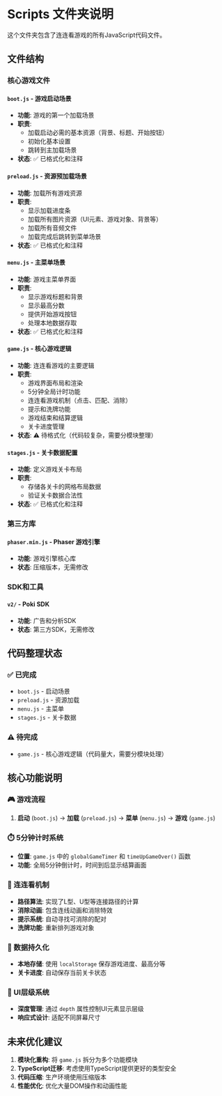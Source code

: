 # Scripts 文件夹说明

这个文件夹包含了连连看游戏的所有JavaScript代码文件。

## 文件结构

### 核心游戏文件

#### `boot.js` - 游戏启动场景
- **功能**: 游戏的第一个加载场景
- **职责**: 
  - 加载启动必需的基本资源（背景、标题、开始按钮）
  - 初始化基本设置
  - 跳转到主加载场景
- **状态**: ✅ 已格式化和注释

#### `preload.js` - 资源预加载场景  
- **功能**: 加载所有游戏资源
- **职责**:
  - 显示加载进度条
  - 加载所有图片资源（UI元素、游戏对象、背景等）
  - 加载所有音频文件
  - 加载完成后跳转到菜单场景
- **状态**: ✅ 已格式化和注释

#### `menu.js` - 主菜单场景
- **功能**: 游戏主菜单界面
- **职责**:
  - 显示游戏标题和背景
  - 显示最高分数
  - 提供开始游戏按钮
  - 处理本地数据存取
- **状态**: ✅ 已格式化和注释

#### `game.js` - 核心游戏逻辑
- **功能**: 连连看游戏的主要逻辑
- **职责**:
  - 游戏界面布局和渲染
  - 5分钟全局计时功能
  - 连连看游戏机制（点击、匹配、消除）
  - 提示和洗牌功能
  - 游戏结束和结算逻辑
  - 关卡进度管理
- **状态**: ⚠️ 待格式化（代码较复杂，需要分模块整理）

#### `stages.js` - 关卡数据配置
- **功能**: 定义游戏关卡布局
- **职责**:
  - 存储各关卡的网格布局数据
  - 验证关卡数据合法性
- **状态**: ✅ 已格式化和注释

### 第三方库

#### `phaser.min.js` - Phaser 游戏引擎
- **功能**: 游戏引擎核心库
- **状态**: 压缩版本，无需修改

### SDK和工具

#### `v2/` - Poki SDK
- **功能**: 广告和分析SDK
- **状态**: 第三方SDK，无需修改

## 代码整理状态

### ✅ 已完成
- `boot.js` - 启动场景
- `preload.js` - 资源加载  
- `menu.js` - 主菜单
- `stages.js` - 关卡数据

### ⚠️ 待完成
- `game.js` - 核心游戏逻辑（代码量大，需要分模块处理）

## 核心功能说明

### 🎮 游戏流程
1. **启动** (`boot.js`) → **加载** (`preload.js`) → **菜单** (`menu.js`) → **游戏** (`game.js`)

### ⏱️ 5分钟计时系统
- **位置**: `game.js` 中的 `globalGameTimer` 和 `timeUpGameOver()` 函数
- **功能**: 全局5分钟倒计时，时间到后显示结算画面

### 🎯 连连看机制
- **路径算法**: 实现了L型、U型等连接路径的计算
- **消除动画**: 包含连线动画和消除特效
- **提示系统**: 自动寻找可消除的配对
- **洗牌功能**: 重新排列游戏对象

### 💾 数据持久化
- **本地存储**: 使用 `localStorage` 保存游戏进度、最高分等
- **关卡进度**: 自动保存当前关卡状态

### 🎨 UI层级系统
- **深度管理**: 通过 `depth` 属性控制UI元素显示层级
- **响应式设计**: 适配不同屏幕尺寸

## 未来优化建议

1. **模块化重构**: 将 `game.js` 拆分为多个功能模块
2. **TypeScript迁移**: 考虑使用TypeScript提供更好的类型安全
3. **代码压缩**: 生产环境使用压缩版本
4. **性能优化**: 优化大量DOM操作和动画性能 
